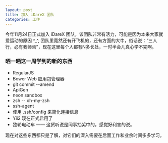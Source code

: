 ```yaml
---
layout: post
title: 加入 iDareX 团队
categories: 工作
---
```


今年11月24日正式加入 iDareX 团队，该团队非常有活力，可能是因为本来大家就爱运动的原因 ^_^, 团队里竟然还有开飞机的，还有方面的大牛，俗话说：“三人行，必有我师焉”，现在这里每个人都有N多长处，一时半会儿真心学不完啊。

### 晒一晒这一周学到的新的东西

* RegularJS
* Bower Web 应用包管理器
* git commit --amend
* ApiGen
* neon sandbox
* zsh   -- oh-my-zsh
* ssh-agent
* 使用 .ssh/config 来简化连接信息
* Yii2 现在正式启用了
* 独轮电动车 —— 这货听说是同事抽奖中的，感觉好利害的说。

现在对这些东西都只是了解，对它们的深入需要在后面工作和业余时间多多学习。
